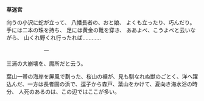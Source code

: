 **草迷宮**


向うの小沢に蛇が立って、
八幡長者の、おと娘、
よくも立ったり、巧んだり。
手には二本の珠を持ち、
足には黄金の靴を穿き、
ああよべ、こうよべと云いながら、
山くれ野くれ行ったれば…………


　　　　　　　一
       
       

三浦の大崩壊を、魔所だと云う。

葉山一帯の海岸を屏風で劃った、桜山の裾が、見も馴なれぬ獣のごとく、洋へ躍込んだ、一方は長者園の浜で、逗子から森戸、葉山をかけて、夏向き海水浴の時分、
人死のあるのは、この辺ではここが多い。
